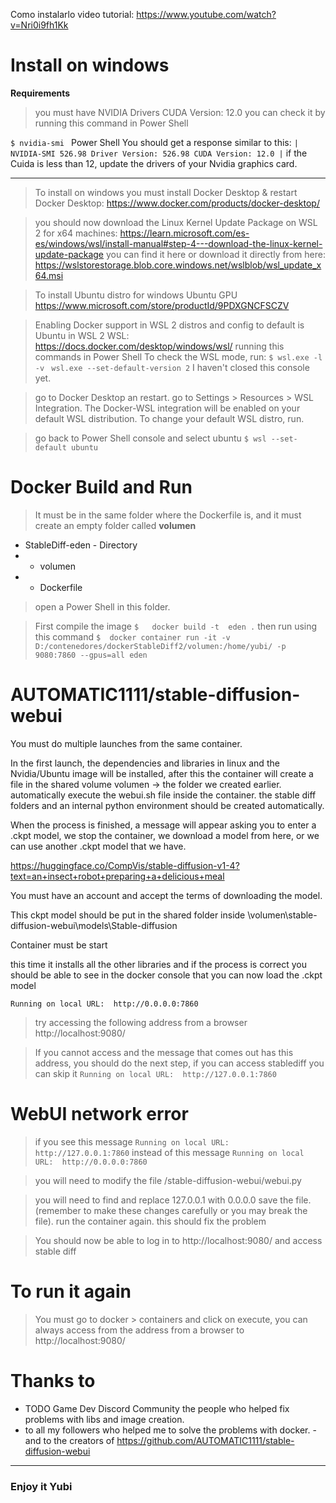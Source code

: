 Como instalarlo video tutorial:
https://www.youtube.com/watch?v=Nri0i9fh1Kk

#  **Install on windows**

**Requirements**
> you must have NVIDIA Drivers CUDA Version: 12.0
> you can check it by running this command in Power Shell

`$ nvidia-smi `
 Power Shell You should get a response similar to this:
`
| NVIDIA-SMI 526.98 Driver Version: 526.98 CUDA Version: 12.0 |
`
if the Cuida is less than 12, update the drivers of your Nvidia graphics card.

------------


>To install on windows you must install Docker Desktop & restart
>Docker Desktop: https://www.docker.com/products/docker-desktop/

>you should now download the Linux Kernel Update Package on WSL 2 for x64 machines:
>https://learn.microsoft.com/es-es/windows/wsl/install-manual#step-4---download-the-linux-kernel-update-package
>you can find it here or download it directly from here:
>https://wslstorestorage.blob.core.windows.net/wslblob/wsl_update_x64.msi

>To install Ubuntu distro for windows
>Ubuntu GPU https://www.microsoft.com/store/productId/9PDXGNCFSCZV

>Enabling Docker support in WSL 2 distros and config to default is Ubuntu in WSL 2
>WSL: https://docs.docker.com/desktop/windows/wsl/
>running this commands in Power Shell
>To check the WSL mode, run: `$ wsl.exe -l -v `
> ` wsl.exe --set-default-version 2 `
> I haven't closed this console yet.

> go to Docker Desktop an restart.
> go to Settings > Resources > WSL Integration.
> The Docker-WSL integration will be enabled on your default WSL distribution. To change your default WSL distro, run.

> go back to Power Shell console and select ubuntu
>`$ wsl --set-default ubuntu `

# Docker Build and Run

> It must be in the same folder where the Dockerfile is, and it must create an empty folder called **volumen**

-  StableDiff-eden - Directory
- - volumen
- - Dockerfile

> open a Power Shell in this folder.

> First compile the image
>    `$   docker build -t  eden .`
> then run using this command
>    `$  docker container run -it -v D:/contenedores/dockerStableDiff2/volumen:/home/yubi/ -p 9080:7860 --gpus=all eden `

# AUTOMATIC1111/stable-diffusion-webui

You must do multiple launches from the same container.

In the first launch, the dependencies and libraries in linux and the Nvidia/Ubuntu image will be installed, after this the container will create a file in the shared volume volumen -> the folder we created earlier.
automatically execute the webui.sh file inside the container.
the stable diff folders and an internal python environment should be created automatically.


When the process is finished, a message will appear asking you to enter a .ckpt model, we stop the container, we download a model from here, or we can use another .ckpt model that we have.

https://huggingface.co/CompVis/stable-diffusion-v1-4?text=an+insect+robot+preparing+a+delicious+meal

You must have an account and accept the terms of downloading the model.

This ckpt model should be put in the shared folder inside
\volumen\stable-diffusion-webui\models\Stable-diffusion

Container must be start

this time it installs all the other libraries and if the process is correct you should be able to see in the docker console that you can now load the .ckpt model

 `Running on local URL:  http://0.0.0.0:7860`
>try accessing the following address from a browser
>http://localhost:9080/

>If you cannot access and the message that comes out has this address, you should do the next step, if you can access stablediff you can skip it
`Running on local URL:  http://127.0.0.1:7860`

# WebUI network error
>if you see this message
`Running on local URL:  http://127.0.0.1:7860`
>instead of this message
`Running on local URL:  http://0.0.0.0:7860`

>you will need to modify the file
> /stable-diffusion-webui/webui.py

> you will need to find and replace 127.0.0.1 with 0.0.0.0 save the file. (remember to make these changes carefully or you may break the file).
> run the container again.
> this should fix the problem

>You should now be able to log in to http://localhost:9080/
>and access stable diff

# To run it again
>You must go to docker > containers and click on execute, you can always access from the address from a browser to
>http://localhost:9080/

# Thanks to
- TODO Game Dev Discord Community the people who helped fix problems with libs and image creation.
- to all my followers who helped me to solve the problems with docker.
-and to the creators of https://github.com/AUTOMATIC1111/stable-diffusion-webui

------------

### Enjoy it Yubi

